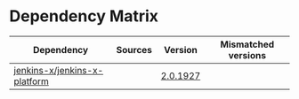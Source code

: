 # Dependency Matrix

Dependency | Sources | Version | Mismatched versions
---------- | ------- | ------- | -------------------
[jenkins-x/jenkins-x-platform](https://github.com/jenkins-x/jenkins-x-platform) |  | [2.0.1927](https://github.com/jenkins-x/jenkins-x-platform/releases/tag/v2.0.1927) | 

